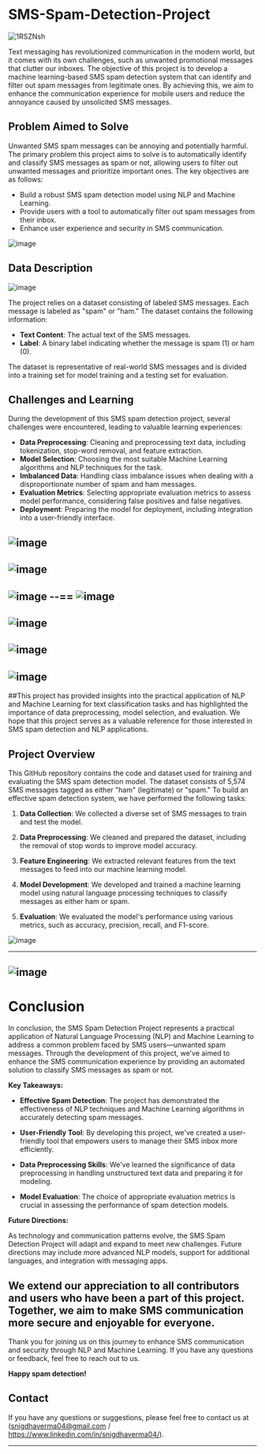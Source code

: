 # SMS-Spam-Detection-Project


![1RSZNsh](https://github.com/SnigdhaVrma/SMS-Spam-Detection-Project/assets/133538251/9c98eef2-0086-4bc9-86bf-2fcbf1caa4d6)


Text messaging has revolutionized communication in the modern world, but it comes with its own challenges, such as unwanted promotional messages that clutter our inboxes. The objective of this project is to develop a machine learning-based SMS spam detection system that can identify and filter out spam messages from legitimate ones. By achieving this, we aim to enhance the communication experience for mobile users and reduce the annoyance caused by unsolicited SMS messages.

## Problem Aimed to Solve

Unwanted SMS spam messages can be annoying and potentially harmful. The primary problem this project aims to solve is to automatically identify and classify SMS messages as spam or not, allowing users to filter out unwanted messages and prioritize important ones. The key objectives are as follows:

- Build a robust SMS spam detection model using NLP and Machine Learning.
- Provide users with a tool to automatically filter out spam messages from their inbox.
- Enhance user experience and security in SMS communication.

![image](https://github.com/SnigdhaVrma/SMS-Spam-Detection-Project/assets/133538251/8cb4f7c2-584e-4e08-8b3b-272e0f86ccd8)

## Data Description


![image](https://github.com/SnigdhaVrma/SMS-Spam-Detection-Project/assets/133538251/a91a8cf5-c2d3-4737-9a4a-da79e1a56e1a)


The project relies on a dataset consisting of labeled SMS messages. Each message is labeled as "spam" or "ham." The dataset contains the following information:

- **Text Content**: The actual text of the SMS messages.
- **Label**: A binary label indicating whether the message is spam (1) or ham (0).

The dataset is representative of real-world SMS messages and is divided into a training set for model training and a testing set for evaluation.


## Challenges and Learning

During the development of this SMS spam detection project, several challenges were encountered, leading to valuable learning experiences:

- **Data Preprocessing**: Cleaning and preprocessing text data, including tokenization, stop-word removal, and feature extraction.
- **Model Selection**: Choosing the most suitable Machine Learning algorithms and NLP techniques for the task.
- **Imbalanced Data**: Handling class imbalance issues when dealing with a disproportionate number of spam and ham messages.
- **Evaluation Metrics**: Selecting appropriate evaluation metrics to assess model performance, considering false positives and false negatives.
- **Deployment**: Preparing the model for deployment, including integration into a user-friendly interface.

![image](https://github.com/SnigdhaVrma/SMS-Spam-Detection-Project/assets/133538251/3f1ec8ec-d90d-4c35-b0cb-a5bc16578c4a)
-----
![image](https://github.com/SnigdhaVrma/SMS-Spam-Detection-Project/assets/133538251/c41eaa4a-5102-4d1f-8e58-5195f6fcc2f7)
-----
![image](https://github.com/SnigdhaVrma/SMS-Spam-Detection-Project/assets/133538251/fc702b00-80c3-4dac-9929-d4a09072398c)
--==
![image](https://github.com/SnigdhaVrma/SMS-Spam-Detection-Project/assets/133538251/a572628d-5178-4675-850d-af181ef4d599)
----
![image](https://github.com/SnigdhaVrma/SMS-Spam-Detection-Project/assets/133538251/e59557a0-c305-4d8b-bb8c-e748dfdebe6c)
----
![image](https://github.com/SnigdhaVrma/SMS-Spam-Detection-Project/assets/133538251/33028386-50a2-4bfe-bbfa-4ab49eb2293e)
----
![image](https://github.com/SnigdhaVrma/SMS-Spam-Detection-Project/assets/133538251/6ae3bbc6-ed0e-49b5-8c4a-fa239fac5025)
----

##This project has provided insights into the practical application of NLP and Machine Learning for text classification tasks and has highlighted the importance of data preprocessing, model selection, and evaluation. We hope that this project serves as a valuable reference for those interested in SMS spam detection and NLP applications.



## Project Overview

This GitHub repository contains the code and dataset used for training and evaluating the SMS spam detection model. The dataset consists of 5,574 SMS messages tagged as either "ham" (legitimate) or "spam." To build an effective spam detection system, we have performed the following tasks:

1. **Data Collection**: We collected a diverse set of SMS messages to train and test the model.

2. **Data Preprocessing**: We cleaned and prepared the dataset, including the removal of stop words to improve model accuracy.

3. **Feature Engineering**: We extracted relevant features from the text messages to feed into our machine learning model.

4. **Model Development**: We developed and trained a machine learning model using natural language processing techniques to classify messages as either ham or spam.

5. **Evaluation**: We evaluated the model's performance using various metrics, such as accuracy, precision, recall, and F1-score.

![image](https://github.com/SnigdhaVrma/SMS-Spam-Detection-Project/assets/133538251/97e0cc7e-7eaa-42e1-92c6-a81c844ad73a)

----

![image](https://github.com/SnigdhaVrma/SMS-Spam-Detection-Project/assets/133538251/cf61abdf-2afe-47bc-8c93-23187be13e12)
-- 

# Conclusion

In conclusion, the SMS Spam Detection Project represents a practical application of Natural Language Processing (NLP) and Machine Learning to address a common problem faced by SMS users—unwanted spam messages. Through the development of this project, we've aimed to enhance the SMS communication experience by providing an automated solution to classify SMS messages as spam or not.

**Key Takeaways:**

- **Effective Spam Detection**: The project has demonstrated the effectiveness of NLP techniques and Machine Learning algorithms in accurately detecting spam messages.

- **User-Friendly Tool**: By developing this project, we've created a user-friendly tool that empowers users to manage their SMS inbox more efficiently.

- **Data Preprocessing Skills**: We've learned the significance of data preprocessing in handling unstructured text data and preparing it for modeling.

- **Model Evaluation**: The choice of appropriate evaluation metrics is crucial in assessing the performance of spam detection models.


**Future Directions:**

As technology and communication patterns evolve, the SMS Spam Detection Project will adapt and expand to meet new challenges. Future directions may include more advanced NLP models, support for additional languages, and integration with messaging apps.

We extend our appreciation to all contributors and users who have been a part of this project. Together, we aim to make SMS communication more secure and enjoyable for everyone.
--- 

Thank you for joining us on this journey to enhance SMS communication and security through NLP and Machine Learning. If you have any questions or feedback, feel free to reach out to us.

**Happy spam detection!**

## Contact

If you have any questions or suggestions, please feel free to contact us at (snigdhaverma04@gmail.com / https://www.linkedin.com/in/snigdhaverma04/).

---

